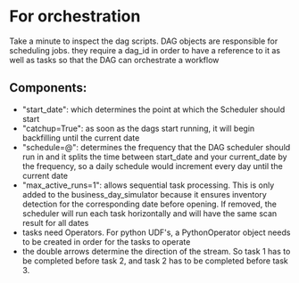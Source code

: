 # For orchestration

Take a minute to inspect the dag scripts. DAG objects are responsible for scheduling jobs. they require a dag_id in order to have a reference to it as well as tasks so that the DAG can orchestrate a workflow

## Components:
- "start_date": which determines the point at which the Scheduler should start
- "catchup=True": as soon as the dags start running, it will begin backfilling until the current date
- "schedule=@": determines the frequency that the DAG scheduler should run in and it splits the time between start_date and your current_date by the frequency, so a daily schedule would increment every day until the current date
- "max_active_runs=1": allows sequential task processing. This is only added to the business_day_simulator because it ensures inventory detection for the corresponding date before opening. If removed, the scheduler will run each task horizontally and will have the same scan result for all dates
- tasks need Operators. For python UDF's, a PythonOperator object needs to be created in order for the tasks to operate
- the double arrows determine the direction of the stream. So task 1 has to be completed before task 2, and task 2 has to be completed before task 3.


 
